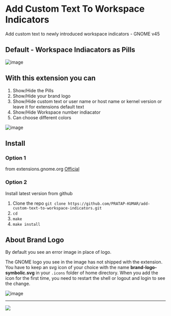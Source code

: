 # Add Custom Text To Workspace Indicators
Add custom text to newly introduced workspace indicators - GNOME v45

## Default - Workspace Indiacators as Pills
![image](https://github.com/PRATAP-KUMAR/AddCustomTextToWorkSpaceIndicators/assets/40719899/619e25c9-9d55-493b-a378-b011f4e40e2f)

## With this extension you can
1. Show/Hide the Pills
2. Show/Hide your brand logo
3. Show/Hide custom text or user name or host name or kernel version or leave it for extensions default text
4. Show/Hide Workspace number indiacator
5. Can choose different colors

![image](https://github.com/PRATAP-KUMAR/AddCustomTextToWorkSpaceIndicators/assets/40719899/8464bf74-ef44-4ee2-bb56-2a99d00e7939)

## Install
### Option 1
from extensions.gnome.org <a href="https://extensions.gnome.org/extension/6272/add-custom-text-to-workspace-indicators/">Official</a>

### Option 2
Install latest version from github
1. Clone the repo `git clone https://github.com/PRATAP-KUMAR/add-custom-text-to-workspace-indicators.git`
2. `cd`
3. `make`
4. `make install`

## About Brand Logo
By default you see an error image in place of logo.

The GNOME logo you see in the image has not shipped with the extension.
You have to keep an svg icon of your choice with the name **brand-logo-symbolic.svg** in your `.icons` folder of home directory.
When you add the icon for the first time, you need to restart the shell or logout and login to see the change.

![image](https://github.com/PRATAP-KUMAR/AddCustomTextToWorkSpaceIndicators/assets/40719899/582388c5-6d1e-41bb-a064-1a80b9271508)

<hr/>

<a href="https://www.buymeacoffee.com/pratappanabaka"><img src="https://img.buymeacoffee.com/button-api/?text=Wish to BuyMeACoffee ?&emoji=☕&slug=pratappanabaka&button_colour=40DCA5&font_colour=ffffff&font_family=Cookie&outline_colour=000000&coffee_colour=FFDD00" /></a>

